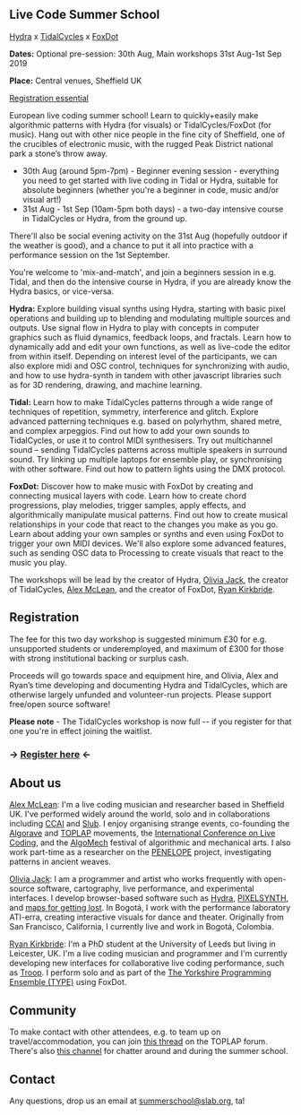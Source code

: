 ## Live Code Summer School

[Hydra](https://github.com/ojack/hydra) x [TidalCycles](https://tidalcycles.org) x [FoxDot](https://foxdot.org/)

<b>Dates:</b> Optional pre-session: 30th Aug, Main workshops 31st Aug-1st Sep 2019

<b>Place:</b> Central venues, Sheffield UK

[Registration essential](https://livecode-summerschool.github.io/#registration)

European live coding summer school! Learn to quickly+easily make algorithmic patterns with Hydra (for visuals) or TidalCycles/FoxDot (for music).  Hang out with other nice people in the fine city of Sheffield, one of the crucibles of electronic music, with the rugged Peak District national park a stone’s throw away.

* 30th Aug (around 5pm-7pm) - Beginner evening session - everything you need to get started with live coding in Tidal or Hydra, suitable for absolute beginners (whether you're a beginner in code, music and/or visual art!)
* 31st Aug - 1st Sep (10am-5pm both days) - a two-day intensive course in TidalCycles or Hydra, from the ground up.

There'll also be social evening activity on the 31st Aug (hopefully outdoor if the weather is good), and a chance to put it all into practice with a performance session on the 1st September.

You're welcome to 'mix-and-match', and join a beginners session in e.g. Tidal, and then do the intensive course in Hydra, if you are already know the Hydra basics, or vice-versa.

<b>Hydra:</b> Explore building visual synths using Hydra, starting with basic pixel operations and building up to blending and modulating multiple sources and outputs. Use signal flow in Hydra to play with concepts in computer graphics such as fluid dynamics, feedback loops, and fractals. Learn how to dynamically add and edit your own functions, as well as live-code the editor from within itself. Depending on interest level of the participants, we can also explore midi and OSC control, techniques for synchronizing with audio, and how to use hydra-synth in tandem with other javascript libraries such as for 3D rendering, drawing, and machine learning.

<b>Tidal:</b> Learn how to make TidalCycles patterns through a wide range of techniques of repetition, symmetry, interference and glitch. Explore advanced patterning techniques e.g. based on polyrhythm, shared metre, and complex arpeggios. Find out how to add your own sounds to TidalCycles, or use it to control MIDI synthesisers. Try out multichannel sound – sending TidalCycles patterns across multiple speakers in surround sound. Try linking up multiple laptops for ensemble play, or synchronising with other software. Find out how to pattern lights using the DMX protocol.

<b>FoxDot:</b>  Discover how to make music with FoxDot by creating and connecting musical layers with code. Learn how to create chord progressions, play melodies, trigger samples, apply effects, and algorithmically manipulate musical patterns. Find out how to create musical relationships in your code that react to the changes you make as you go. Learn about adding your own samples or synths and even using FoxDot to trigger your own MIDI devices. We'll also explore some advanced features, such as sending OSC data to Processing to create visuals that react to the music you play.

The workshops will be lead by the creator of Hydra, [Olivia Jack](https://ojack.github.io/), the creator of TidalCycles, [Alex McLean](http://slab.org/), and the creator of FoxDot, [Ryan Kirkbride](https://ryan-kirkbride.github.io/).

## Registration

The fee for this two day workshop is suggested minimum £30 for e.g. unsupported students or underemployed, and maximum of £300 for those with strong institutional backing or surplus cash.

Proceeds will go towards space and equipment hire, and Olivia, Alex and Ryan’s time developing and documenting Hydra and TidalCycles, which are otherwise largely unfunded and volunteer-run projects. Please support free/open source software!

**Please note** - The TidalCycles workshop is now full -- if you register for that one you're in effect joining the waitlist.

### -> [Register here](https://docs.google.com/forms/d/e/1FAIpQLSd07WwnzpDnBxNwbdZN6C28-dMkrMPbEX9tZagqL_xNF__9kA/viewform) <-

## About us

[Alex McLean](https://slab.org): I'm a live coding musician and researcher based in Sheffield UK. I've performed widely around the world, solo and in collaborations including [CCAI](http://ccai.lurk.org/) and [Slub](http://slub.org/). I enjoy organising strange events, co-founding the [Algorave](https://algorave.com/) and [TOPLAP](https://toplap.org) movements, the [International Conference on Live Coding](https://iclc.livecodenetwork.org/), and the [AlgoMech](https://algomech.com/) festival of algorithmic and mechanical arts. I also work part-time as a researcher on the [PENELOPE](http://penelope.hypotheses.org/) project, investigating patterns in ancient weaves.

[Olivia Jack](https://ojack.github.io/): I am a programmer and artist who works frequently with open-source software, cartography, live performance, and experimental interfaces.  I develop browser-based software such as [Hydra](https://hydra-editor.glitch.me/), [PIXELSYNTH](https://ojack.github.io/PIXELSYNTH/), and [maps for getting lost](http://ojack.github.io/ghost-map/). In Bogotá, I work with the performance laboratory ATI-erra, creating interactive visuals for dance and theater. Originally from San Francisco, California, I currently live and work in Bogotá, Colombia.

[Ryan Kirkbride](https://ryan-kirkbride.github.io/): I'm a PhD student at the University of Leeds but living in Leicester, UK. I'm a live coding musician and programmer and I'm currently developing new interfaces for collaborative live coding performance, such as [Troop](https://github.com/Qirky/Troop). I perform solo and as part of the [The Yorkshire Programming Ensemble (TYPE)](https://typeensemble.wordpress.com/) using FoxDot.

## Community

To make contact with other attendees, e.g. to team up on travel/accommodation, you can join [this thread](https://toplap.lurk.org/t/live-code-summer-school-30-aug-1-sep-2019/524) on the TOPLAP forum. There's also [this channel](https://talk.lurk.org/channel/summerschool) for chatter around and during the summer school.

## Contact

Any questions, drop us an email at [summerschool@slab.org](mailto:summerschool@slab.org), ta!
